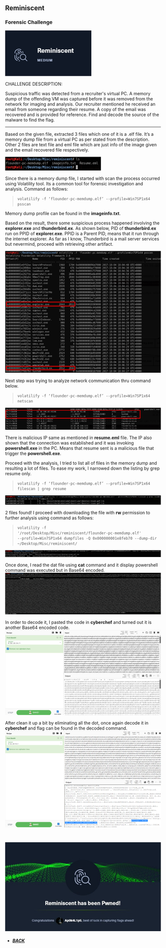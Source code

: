 ## **Reminiscent**
### Forensic Challenge

![c.png](https://raw.githubusercontent.com/Ap0k4L1p5/Ap0k4L1p5.github.io/master/content/pages/folder/walkthrough/reminiscent/c.png)

CHALLENGE DESCRIPTION:

Suspicious traffic was detected from a recruiter's virtual PC. A memory dump of the offending VM was captured before it was removed from the network for imaging and analysis. Our recruiter mentioned he received an email from someone regarding their resume. A copy of the email was recovered and is provided for reference. Find and decode the source of the malware to find the flag.

---

Based on the given file, extracted 3 files which one of it is a .elf file. It’s a memory dump file from a virtual PC as per stated from the description. Other 2 files are text file and eml file which are just info of the image given and the email recovered file respectively.

![s1.png](https://raw.githubusercontent.com/Ap0k4L1p5/Ap0k4L1p5.github.io/master/content/pages/folder/walkthrough/reminiscent/s1.png) 

Since there is a memory dump file, I started with scan the process occurred using Volatility tool. Its a common tool for forensic investigation and analysis. Command as follows:

> <code>volatilify -f ‘flounder-pc-memdump.elf’ --profile=Win7SP1x64 psscan</code>

Memory dump profile can be found in the **imageinfo.txt**.

Based on the result, there some suspicious process happened involving the **explorer.exe** and **thunderbird.ex**. As shown below, PID of **thunderbird.ex** run on PPID of **explorer.exe**. PPID is a Parent PID, means that it run through the internet explorer. As far as I know, Thunderbird is a mail server services but nevermind, proceed with retrieving other artifact.

![s2.png](https://raw.githubusercontent.com/Ap0k4L1p5/Ap0k4L1p5.github.io/master/content/pages/folder/walkthrough/reminiscent/s2.png)

Next step was trying to analyze network communication thru command below.

> <code>volatilify -f ‘flounder-pc-memdump.elf’ --profile=Win7SP1x64 netscan</code>

![s3.png](https://raw.githubusercontent.com/Ap0k4L1p5/Ap0k4L1p5.github.io/master/content/pages/folder/walkthrough/reminiscent/s3.png)

There is malicious IP same as mentioned in **resume.eml** file. The IP also shown that the connection was established and it was invoking **powershell.exe** in the PC. Means that resume sent is a malicious file that trigger the **powershell.exe**.

Proceed with the analysis, I tried to list all of files in the memory dump and resulting a lot of files. To ease my work, I narrowed down the listing by grep resume only.

> <code>volatilify -f ‘flounder-pc-memdump.elf’ --profile=Win7SP1x64 filescan | grep resume</code>

![s4.png](https://raw.githubusercontent.com/Ap0k4L1p5/Ap0k4L1p5.github.io/master/content/pages/folder/walkthrough/reminiscent/s4.png)

2 files found! I proceed with downloading the file with **rw** permission to further analysis using command as follows:

> <code>volatility -f '/root/Desktop/Misc/reminiscent/flounder-pc-memdump.elf' --profile=Win7SP1x64 dumpfiles -Q 0x000000001e8feb70 --dump-dir ~/Desktop/Misc/reminiscent/</code>

![s5.png](https://raw.githubusercontent.com/Ap0k4L1p5/Ap0k4L1p5.github.io/master/content/pages/folder/walkthrough/reminiscent/s5.png)

Once done, I read the dat file using **cat** command and it display powershell command was executed but in Base64 encoded.
![s6.png](https://raw.githubusercontent.com/Ap0k4L1p5/Ap0k4L1p5.github.io/master/content/pages/folder/walkthrough/reminiscent/s6.png)

In order to decode it, I pasted the code in **cyberchef** and turned out it is another Base64 encoded code.
![s7.png](https://raw.githubusercontent.com/Ap0k4L1p5/Ap0k4L1p5.github.io/master/content/pages/folder/walkthrough/reminiscent/s7.png)

After clean it up a bit by eliminating all the dot, once again decode it in **cyberchef** and flag can be found in the decoded command.
![s9.png](https://raw.githubusercontent.com/Ap0k4L1p5/Ap0k4L1p5.github.io/master/content/pages/folder/walkthrough/reminiscent/s8.png)

<br>

![e.jpg](https://raw.githubusercontent.com/Ap0k4L1p5/Ap0k4L1p5.github.io/master/content/pages/folder/walkthrough/reminiscent/e.jpg)

*  ##### [BACK](/content/pages/writeup.html "Back to Homepage")
 
